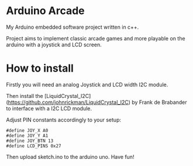 # Arduino Arcade
My Arduino embedded software project written in c++.

Project aims to implement classic arcade games and more playable on the arduino with a joystick and LCD screen.

# How to install
Firstly you will need an analog Joystick and LCD width I2C module.

Then install the [LiquidCrystal_I2C] (https://github.com/johnrickman/LiquidCrystal_I2C) by Frank de Brabander to interface with a I2C LCD module.

Adjust PIN constants accordingly to your setup:

```
#define JOY_X A0
#define JOY_Y A1
#define JOY_BTN 13
#define LCD_PINS 0x27
```

Then upload sketch.ino to the arduino uno. Have fun!
